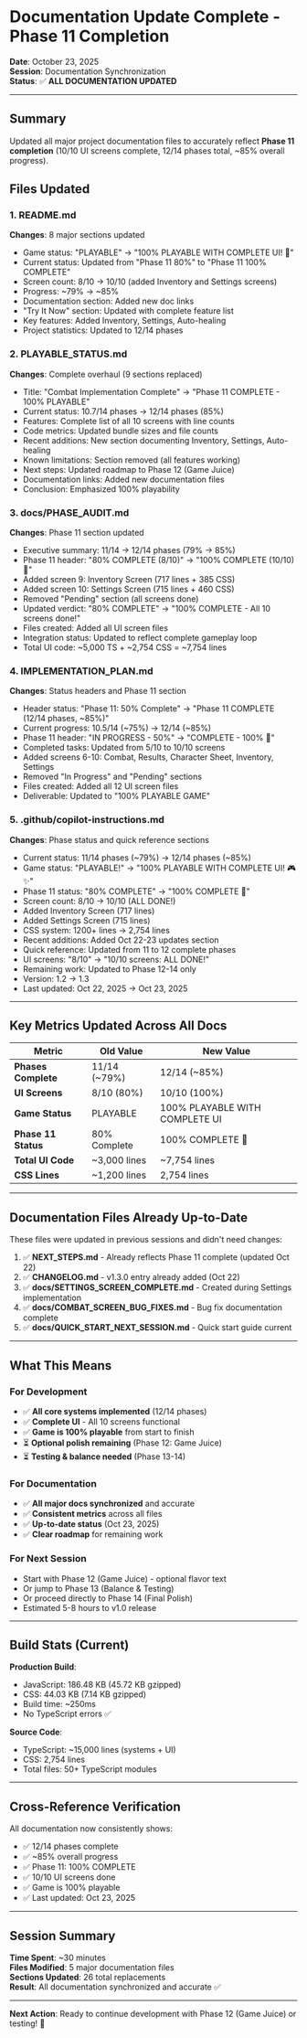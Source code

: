 # Documentation Update Complete - Phase 11 Completion

**Date**: October 23, 2025  
**Session**: Documentation Synchronization  
**Status**: ✅ **ALL DOCUMENTATION UPDATED**

---

## Summary

Updated all major project documentation files to accurately reflect **Phase 11 completion** (10/10 UI screens complete, 12/14 phases total, ~85% overall progress).

## Files Updated

### 1. README.md
**Changes**: 8 major sections updated
- Game status: "PLAYABLE" → "100% PLAYABLE WITH COMPLETE UI! 🎉"
- Current status: Updated from "Phase 11 80%" to "Phase 11 100% COMPLETE"
- Screen count: 8/10 → 10/10 (added Inventory and Settings screens)
- Progress: ~79% → ~85%
- Documentation section: Added new doc links
- "Try It Now" section: Updated with complete feature list
- Key features: Added Inventory, Settings, Auto-healing
- Project statistics: Updated to 12/14 phases

### 2. PLAYABLE_STATUS.md
**Changes**: Complete overhaul (9 sections replaced)
- Title: "Combat Implementation Complete" → "Phase 11 COMPLETE - 100% PLAYABLE"
- Current status: 10.7/14 phases → 12/14 phases (85%)
- Features: Complete list of all 10 screens with line counts
- Code metrics: Updated bundle sizes and file counts
- Recent additions: New section documenting Inventory, Settings, Auto-healing
- Known limitations: Section removed (all features working)
- Next steps: Updated roadmap to Phase 12 (Game Juice)
- Documentation links: Added new documentation files
- Conclusion: Emphasized 100% playability

### 3. docs/PHASE_AUDIT.md
**Changes**: Phase 11 section updated
- Executive summary: 11/14 → 12/14 phases (79% → 85%)
- Phase 11 header: "80% COMPLETE (8/10)" → "100% COMPLETE (10/10) 🎉"
- Added screen 9: Inventory Screen (717 lines + 385 CSS)
- Added screen 10: Settings Screen (715 lines + 460 CSS)
- Removed "Pending" section (all screens done)
- Updated verdict: "80% COMPLETE" → "100% COMPLETE - All 10 screens done!"
- Files created: Added all UI screen files
- Integration status: Updated to reflect complete gameplay loop
- Total UI code: ~5,000 TS + ~2,754 CSS = ~7,754 lines

### 4. IMPLEMENTATION_PLAN.md
**Changes**: Status headers and Phase 11 section
- Header status: "Phase 11: 50% Complete" → "Phase 11 COMPLETE (12/14 phases, ~85%)"
- Current progress: 10.5/14 (~75%) → 12/14 (~85%)
- Phase 11 header: "IN PROGRESS - 50%" → "COMPLETE - 100% 🎉"
- Completed tasks: Updated from 5/10 to 10/10 screens
- Added screens 6-10: Combat, Results, Character Sheet, Inventory, Settings
- Removed "In Progress" and "Pending" sections
- Files created: Added all 12 UI screen files
- Deliverable: Updated to "100% PLAYABLE GAME"

### 5. .github/copilot-instructions.md
**Changes**: Phase status and quick reference sections
- Current status: 11/14 phases (~79%) → 12/14 phases (~85%)
- Game status: "PLAYABLE!" → "100% PLAYABLE WITH COMPLETE UI! 🎮✨"
- Phase 11 status: "80% COMPLETE" → "100% COMPLETE 🎉"
- Screen count: 8/10 → 10/10 (ALL DONE!)
- Added Inventory Screen (717 lines)
- Added Settings Screen (715 lines)
- CSS system: 1200+ lines → 2,754 lines
- Recent additions: Added Oct 22-23 updates section
- Quick reference: Updated from 11 to 12 complete phases
- UI screens: "8/10" → "10/10 screens: ALL DONE!"
- Remaining work: Updated to Phase 12-14 only
- Version: 1.2 → 1.3
- Last updated: Oct 22, 2025 → Oct 23, 2025

---

## Key Metrics Updated Across All Docs

| Metric | Old Value | New Value |
|--------|-----------|-----------|
| **Phases Complete** | 11/14 (~79%) | 12/14 (~85%) |
| **UI Screens** | 8/10 (80%) | 10/10 (100%) |
| **Game Status** | PLAYABLE | 100% PLAYABLE WITH COMPLETE UI |
| **Phase 11 Status** | 80% Complete | 100% COMPLETE 🎉 |
| **Total UI Code** | ~3,000 lines | ~7,754 lines |
| **CSS Lines** | ~1,200 lines | 2,754 lines |

---

## Documentation Files Already Up-to-Date

These files were updated in previous sessions and didn't need changes:

1. ✅ **NEXT_STEPS.md** - Already reflects Phase 11 complete (updated Oct 22)
2. ✅ **CHANGELOG.md** - v1.3.0 entry already added (Oct 22)
3. ✅ **docs/SETTINGS_SCREEN_COMPLETE.md** - Created during Settings implementation
4. ✅ **docs/COMBAT_SCREEN_BUG_FIXES.md** - Bug fix documentation complete
5. ✅ **docs/QUICK_START_NEXT_SESSION.md** - Quick start guide current

---

## What This Means

### For Development
- ✅ **All core systems implemented** (12/14 phases)
- ✅ **Complete UI** - All 10 screens functional
- ✅ **Game is 100% playable** from start to finish
- ⏳ **Optional polish remaining** (Phase 12: Game Juice)
- ⏳ **Testing & balance needed** (Phase 13-14)

### For Documentation
- ✅ **All major docs synchronized** and accurate
- ✅ **Consistent metrics** across all files
- ✅ **Up-to-date status** (Oct 23, 2025)
- ✅ **Clear roadmap** for remaining work

### For Next Session
- Start with Phase 12 (Game Juice) - optional flavor text
- Or jump to Phase 13 (Balance & Testing)
- Or proceed directly to Phase 14 (Final Polish)
- Estimated 5-8 hours to v1.0 release

---

## Build Stats (Current)

**Production Build**:
- JavaScript: 186.48 KB (45.72 KB gzipped)
- CSS: 44.03 KB (7.14 KB gzipped)
- Build time: ~250ms
- No TypeScript errors ✅

**Source Code**:
- TypeScript: ~15,000 lines (systems + UI)
- CSS: 2,754 lines
- Total files: 50+ TypeScript modules

---

## Cross-Reference Verification

All documentation now consistently shows:
- ✅ 12/14 phases complete
- ✅ ~85% overall progress
- ✅ Phase 11: 100% COMPLETE
- ✅ 10/10 UI screens done
- ✅ Game is 100% playable
- ✅ Last updated: Oct 23, 2025

---

## Session Summary

**Time Spent**: ~30 minutes  
**Files Modified**: 5 major documentation files  
**Sections Updated**: 26 total replacements  
**Result**: All documentation synchronized and accurate ✅

---

**Next Action**: Ready to continue development with Phase 12 (Game Juice) or testing! 🚀
